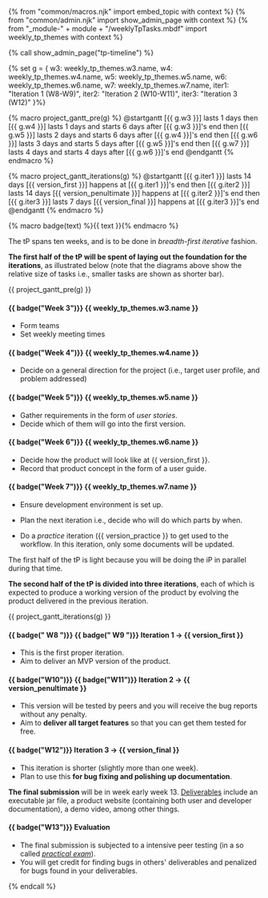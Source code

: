 {% from "common/macros.njk" import embed_topic with context %}
{% from "common/admin.njk" import show_admin_page with context %}
{% from "_module-" + module + "/weeklyTpTasks.mbdf" import weekly_tp_themes with context %}

{% call show_admin_page("tp-timeline") %}
<div id="main">

{% set g = {
  w3: weekly_tp_themes.w3.name,
  w4: weekly_tp_themes.w4.name,
  w5: weekly_tp_themes.w5.name,
  w6: weekly_tp_themes.w6.name,
  w7: weekly_tp_themes.w7.name,
  iter1: "Iteration 1 (W8-W9)",
  iter2: "Iteration 2 (W10-W11)",
  iter3: "Iteration 3 (W12)"
}%}



{% macro project_gantt_pre(g) %}
<puml>
@startgantt
[{{ g.w3 }}] lasts 1 days
then [{{ g.w4 }}] lasts 1 days and starts 6 days after [{{ g.w3 }}]'s end
then [{{ g.w5 }}] lasts 2 days and starts 6 days after [{{ g.w4 }}]'s end
then [{{ g.w6 }}] lasts 3 days and starts 5 days after [{{ g.w5 }}]'s end
then [{{ g.w7 }}] lasts 4 days and starts 4 days after [{{ g.w6 }}]'s end
@endgantt
</puml>
{% endmacro %}

{% macro project_gantt_iterations(g) %}
<puml>
@startgantt
[{{ g.iter1 }}] lasts 14 days
[{{ version_first }}] happens at [{{ g.iter1 }}]'s end
then [{{ g.iter2 }}] lasts 14 days
[{{ version_penultimate }}] happens at [{{ g.iter2 }}]'s end
then [{{ g.iter3 }}] lasts 7 days
[{{ version_final }}] happens at [{{ g.iter3 }}]'s end
@endgantt
</puml>
{% endmacro %}

{% macro badge(text) %}<span class="badge badge-dark">{{ text }}</span>{% endmacro %}

The tP spans ten weeks, and is to be done in _breadth-first iterative_ fashion.

**The first half of the tP will be spent of laying out the foundation for the iterations**, as illustrated below (note that the diagrams above show the relative size of tasks i.e., smaller tasks are shown as shorter bar).

{{ project_gantt_pre(g) }}

<div class="indented-level2">

#### {{ badge("Week 3")}} {{ weekly_tp_themes.w3.name }}

* Form teams
* Set weekly meeting times

#### {{ badge("Week 4")}} {{ weekly_tp_themes.w4.name }}

* Decide on a general direction for the project (i.e., target user profile, and problem addressed)

#### {{ badge("Week 5")}} {{ weekly_tp_themes.w5.name }}

* Gather requirements in the form of _user stories_.
* Decide which of them will go into the first version.

#### {{ badge("Week 6")}} {{ weekly_tp_themes.w6.name }}

* Decide how the product will look like at {{ version_first }}.
* Record that product concept in the form of a user guide.

#### {{ badge("Week 7")}} {{ weekly_tp_themes.w7.name }}

* Ensure development environment is set up.

* Plan the next iteration i.e., decide who will do which parts by when.

<div tags="m--cs2103">

* Do a _practice_ iteration ({{ version_practice }} to get used to the workflow. In this iteration, only some documents will be updated.
</div>
</div>

The first half of the tP is light because you will be doing the iP in parallel during that time.

**The second half of the tP is divided into three iterations**, each of which is expected to produce a working version of the product by evolving the product delivered in the previous iteration.

{{ project_gantt_iterations(g) }}

<div class="indented-level2">

#### {{ badge("&nbsp;W8&nbsp;")}} {{ badge("&nbsp;W9&nbsp;")}} Iteration 1 → {{ version_first }}

* This is the first proper iteration.
* Aim to deliver an <tooltip content="Minimum Viable Product">MVP</tooltip> version of the product.


#### {{ badge("W10")}} {{ badge("W11")}} Iteration 2 → {{ version_penultimate }}

* This version will be tested by peers and you will receive the bug reports without any penalty.
* Aim to **deliver all <tooltip content="i.e., all features you plan to deliver in this project at the end of the semester">target features</tooltip>** so that you can get them tested for free.


#### {{ badge("W12")}} Iteration 3 → {{ version_final }}

* This iteration is <span class="text-danger">shorter</span> (slightly more than one week).
* Plan to use this **for bug fixing and polishing up documentation**.

</div>

**The final submission** will be in week early week 13. [Deliverables](tp-deliverables.html) include an executable jar file, a product website (containing both user and developer documentation), a demo video, among other things.

<div class="indented-level2">

#### {{ badge("W13")}} Evaluation

* The final submission is subjected to a intensive peer testing (in a so called [_practical exam_](tp-pe.html#tp-practical-exam-pe)).
* You will get credit for finding bugs in others' deliverables and penalized for bugs found in your deliverables.

</div>

</div>

{% endcall %}
